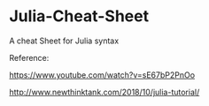 # Julia-Cheat-Sheet
A cheat Sheet for Julia syntax

Reference: 

https://www.youtube.com/watch?v=sE67bP2PnOo

http://www.newthinktank.com/2018/10/julia-tutorial/

